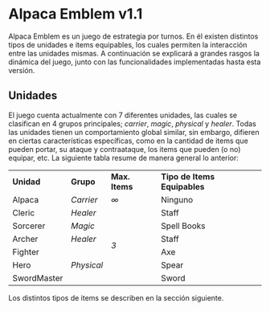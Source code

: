 # Alpaca Emblem v1.1

Alpaca Emblem es un juego de estrategia por turnos. En él existen distintos tipos de unidades e items equipables, los cuales permiten la interacción entre las unidades mismas. A continuación se explicará a grandes rasgos la dinámica del juego, junto con las funcionalidades implementadas hasta esta versión.

## Unidades
El juego cuenta actualmente con 7 diferentes unidades, las cuales se clasifican en 4 grupos principales; *carrier*, *magic*, *physical* y *healer*. Todas las unidades tienen un comportamiento global similar, sin embargo, difieren en ciertas características específicas, como en la cantidad de items que pueden portar, su ataque y contraataque, los items que pueden (o no) equipar, etc. La siguiente tabla resume de manera general lo anterior:

<table>
  <tr>
    <td><b> Unidad </b></td>
    <td><b> Grupo </b></td>
    <td><b> Max. Items </b></td>
    <td><b> Tipo de Items Equipables </b></td>
  </tr>
  
  <tr>
    <td> Alpaca </td>
    <td><i> Carrier </i></td>
    <td><i> ∞ </i></td>
    <td> Ninguno </td>
  </tr>
  
  <tr>
    <td> Cleric </td>
    <td><i> Healer </i></td>
    <td rowspan="6"><i> 3 </i></td>
    <td> Staff </td>
  </tr>
  
  <tr>
    <td> Sorcerer </td>
    <td><i> Magic </i></td>
    <td> Spell Books </td>
  </tr>
  
  <tr>
    <td> Archer </td>
    <td><i> Healer </i></td>
    <td> Staff </td>
  </tr>
  
  <tr>
    <td> Fighter </td>
    <td rowspan="4" ><i> Physical </i></td>
    <td> Axe </td>
  </tr>
  
  <tr>
    <td> Hero </td>
    <td> Spear </td>
  </tr>
  
  <tr>
    <td> SwordMaster </td>
    <td> Sword </td>
  </tr>
  
</table>

Los distintos tipos de items se describen en la sección siguiente.
